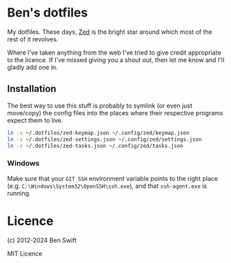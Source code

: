 # Ben's dotfiles

My dotfiles. These days, [Zed](https://zed.dev) is the bright star around which most of the rest of it revolves.

Where I've taken anything from the web I've tried to give credit appropriate to
the licence. If I've missed giving you a shout out, then let me know and I'll
gladly add one in.

## Installation

The best way to use this stuff is probably to symlink (or even just move/copy)
the config files into the places where their respective programs expect them to
live.

```bash
ln -s ~/.dotfiles/zed-keymap.json ~/.config/zed/keymap.json
ln -s ~/.dotfiles/zed-settings.json ~/.config/zed/settings.json
ln -s ~/.dotfiles/zed-tasks.json ~/.config/zed/tasks.json
```

### Windows

Make sure that your `GIT_SSH` environment variable points to the right
place (e.g. `C:\Windows\System32\OpenSSH\ssh.exe`), and that `ssh-agent.exe` is
running.

# Licence

(c) 2012-2024 Ben Swift

MIT Licence
